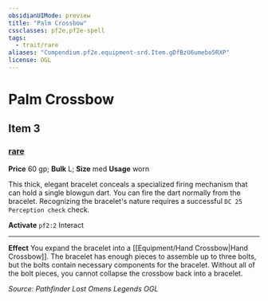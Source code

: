 ```yaml
---
obsidianUIMode: preview
title: "Palm Crossbow"
cssclasses: pf2e,pf2e-spell
tags:
  - trait/rare
aliases: "Compendium.pf2e.equipment-srd.Item.gDfBzU6umebo5RXP"
license: OGL
---
```

# Palm Crossbow
## Item 3
### [rare](rare "Rare Rarity Trait")


**Price** 60 gp; 
**Bulk** L; **Size** med
**Usage** worn

This thick, elegant bracelet conceals a specialized firing mechanism that can hold a single blowgun dart. You can fire the dart normally from the bracelet. Recognizing the bracelet's nature requires a successful `DC 25 Perception check` check.

**Activate** `pf2:2` Interact

* * *

**Effect** You expand the bracelet into a [[Equipment/Hand Crossbow|Hand Crossbow]]. The bracelet has enough pieces to assemble up to three bolts, but the bolts contain necessary components for the bracelet. Without all of the bolt pieces, you cannot collapse the crossbow back into a bracelet.

*Source: Pathfinder Lost Omens Legends*
*OGL*